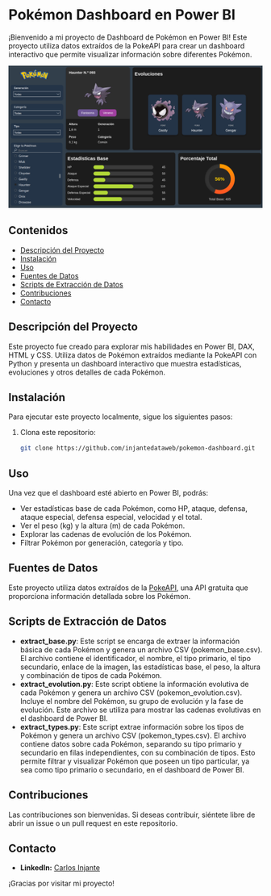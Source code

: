 # Pokémon Dashboard en Power BI

¡Bienvenido a mi proyecto de Dashboard de Pokémon en Power BI! Este proyecto utiliza datos extraídos de la PokeAPI para crear un dashboard interactivo que permite visualizar información sobre diferentes Pokémon.

![Captura de Pantalla del Dashboard](images/dashboard.png)

## Contenidos

- [Descripción del Proyecto](#descripción-del-proyecto)
- [Instalación](#instalación)
- [Uso](#uso)
- [Fuentes de Datos](#fuentes-de-datos)
- [Scripts de Extracción de Datos](#scripts-de-extracción-de-datos)
- [Contribuciones](#contribuciones)
- [Contacto](#contacto)

## Descripción del Proyecto

Este proyecto fue creado para explorar mis habilidades en Power BI, DAX, HTML y CSS. Utiliza datos de Pokémon extraídos mediante la PokeAPI con Python y presenta un dashboard interactivo que muestra estadísticas, evoluciones y otros detalles de cada Pokémon.

## Instalación

Para ejecutar este proyecto localmente, sigue los siguientes pasos:

1. Clona este repositorio:
   
   ```bash
   git clone https://github.com/injantedataweb/pokemon-dashboard.git
   
## Uso

Una vez que el dashboard esté abierto en Power BI, podrás:
- Ver estadísticas base de cada Pokémon, como HP, ataque, defensa, ataque especial, defensa especial, velocidad y el total.
- Ver el peso (kg) y la altura (m) de cada Pokémon.
- Explorar las cadenas de evolución de los Pokémon.
- Filtrar Pokémon por generación, categoría y tipo.

## Fuentes de Datos

Este proyecto utiliza datos extraídos de la [PokeAPI](https://pokeapi.co/), una API gratuita que proporciona información detallada sobre los Pokémon.

## Scripts de Extracción de Datos

- **extract_base.py**: Este script se encarga de extraer la información básica de cada Pokémon y genera un archivo CSV (pokemon_base.csv). El archivo contiene el identificador, el nombre, el tipo primario, el tipo secundario, enlace de la imagen, las estadísticas base, el peso, la altura y combinación de tipos de cada Pokémon.
- **extract_evolution.py**: Este script obtiene la información evolutiva de cada Pokémon y genera un archivo CSV (pokemon_evolution.csv). Incluye el nombre del Pokémon, su grupo de evolución y la fase de evolución. Este archivo se utiliza para mostrar las cadenas evolutivas en el dashboard de Power BI.
- **extract_types.py**: Este script extrae información sobre los tipos de Pokémon y genera un archivo CSV (pokemon_types.csv). El archivo contiene datos sobre cada Pokémon, separando su tipo primario y secundario en filas independientes, con su combinación de tipos. Esto permite filtrar y visualizar Pokémon que poseen un tipo particular, ya sea como tipo primario o secundario, en el dashboard de Power BI.

## Contribuciones

Las contribuciones son bienvenidas. Si deseas contribuir, siéntete libre de abrir un issue o un pull request en este repositorio.

## Contacto

- **LinkedIn:** [Carlos Injante](https://www.linkedin.com/in/20ismael1999/)

¡Gracias por visitar mi proyecto!
